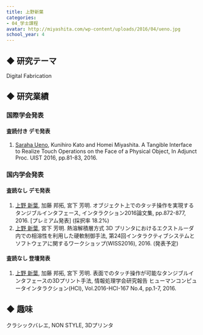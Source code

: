 ```yaml
---
title: 上野新葉
categories:
- 04_学士課程
avatar: http://miyashita.com/wp-content/uploads/2016/04/ueno.jpg
school_year: 4
---
```


## ◆ 研究テーマ
Digital Fabrication

## ◆ 研究業績
### 国際学会発表
#### 査読付き デモ発表
1. <u>Saraha Ueno</u>, Kunihiro Kato and Homei Miyashita. A Tangible Interface to Realize Touch Operations on the Face of a Physical Object, In Adjunct Proc. UIST 2016, pp.81-83, 2016.

### 国内学会発表
#### 査読なし デモ発表
1. <u>上野 新葉</u>, 加藤 邦拓, 宮下 芳明. オブジェクト上でのタッチ操作を実現するタンジブルインタフェース, インタラクション2016論文集, pp.872-877, 2016. \[プレミアム発表] (採択率 18.2%)
2. <u>上野 新葉</u>, 宮下 芳明. 熱溶解積層方式 3D プリンタにおけるエクストルーダ内での相溶性を利用した硬軟制御手法, 第24回インタラクティブシステムとソフトウェアに関するワークショップ(WISS2016), 2016. (発表予定)

#### 査読なし 登壇発表
1. <u>上野 新葉</u>, 加藤 邦拓, 宮下 芳明. 表面でのタッチ操作が可能なタンジブルインタフェースの3Dプリント手法, 情報処理学会研究報告 ヒューマンコンピュータインタラクション(HCI), Vol.2016-HCI-167 No.4, pp.1-7, 2016.

## ◆ 趣味
クラシックバレエ, NON STYLE, 3Dプリンタ
